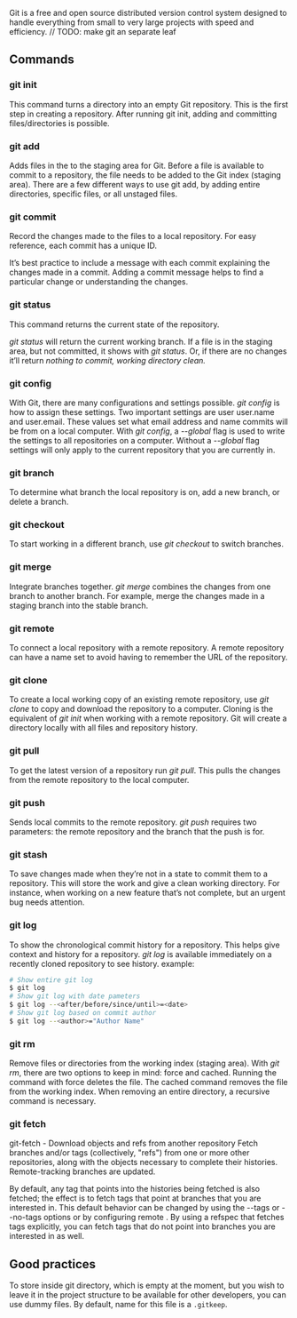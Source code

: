 Git is a free and open source distributed version control system designed to handle everything from small to very large projects with speed and efficiency.
// TODO: make git an separate leaf
## Commands
### git init

This command turns a directory into an empty Git repository. This is the first step in creating a repository. After running git init, adding and committing files/directories is possible.
### git add

Adds files in the to the staging area for Git. Before a file is available to commit to a repository, the file needs to be added to the Git index (staging area). There are a few different ways to use git add, by adding entire directories, specific files, or all unstaged files.
### git commit

Record the changes made to the files to a local repository. For easy reference, each commit has a unique ID.

It’s best practice to include a message with each commit explaining the changes made in a commit. Adding a commit message helps to find a particular change or understanding the changes.
### git status

This command returns the current state of the repository.

_git status_ will return the current working branch. If a file is in the staging area, but not committed, it shows with _git status_. Or, if there are no changes it’ll return _nothing to commit, working directory clean._
### git config

With Git, there are many configurations and settings possible. _git config_ is how to assign these settings. Two important settings are user user.name and user.email. These values set what email address and name commits will be from on a local computer. With _git config_, a _--global_ flag is used to write the settings to all repositories on a computer. Without a _--global_ flag settings will only apply to the current repository that you are currently in.

### git branch

To determine what branch the local repository is on, add a new branch, or delete a branch.
### git checkout

To start working in a different branch, use _git checkout_ to switch branches.
### git merge

Integrate branches together. _git merge_ combines the changes from one branch to another branch. For example, merge the changes made in a staging branch into the stable branch.
### git remote

To connect a local repository with a remote repository. A remote repository can have a name set to avoid having to remember the URL of the repository.
### git clone

To create a local working copy of an existing remote repository, use _git clone_ to copy and download the repository to a computer. Cloning is the equivalent of _git init_ when working with a remote repository. Git will create a directory locally with all files and repository history.
### git pull

To get the latest version of a repository run _git pull_. This pulls the changes from the remote repository to the local computer.
### git push

Sends local commits to the remote repository. _git push_ requires two parameters: the remote repository and the branch that the push is for.
### git stash

To save changes made when they’re not in a state to commit them to a repository. This will store the work and give a clean working directory. For instance, when working on a new feature that’s not complete, but an urgent bug needs attention.
### git log

To show the chronological commit history for a repository. This helps give context and history for a repository. _git log_ is available immediately on a recently cloned repository to see history.
example:
```bash
# Show entire git log 
$ git log
# Show git log with date pameters 
$ git log --<after/before/since/until>=<date>
# Show git log based on commit author 
$ git log --<author>="Author Name"
```

### git rm

Remove files or directories from the working index (staging area). With _git rm_, there are two options to keep in mind: force and cached. Running the command with force deletes the file. The cached command removes the file from the working index. When removing an entire directory, a recursive command is necessary.
### git fetch
git-fetch - Download objects and refs from another repository
Fetch branches and/or tags (collectively, "refs") from one or more other repositories, along with the objects necessary to complete their histories. Remote-tracking branches are updated.

By default, any tag that points into the histories being fetched is also fetched; the effect is to fetch tags that point at branches that you are interested in. This default behavior can be changed by using the --tags or --no-tags options or by configuring remote . By using a refspec that fetches tags explicitly, you can fetch tags that do not point into branches you are interested in as well.


## Good practices

To store inside git directory, which is empty at the moment, but you wish to leave it in the project structure to be available for other developers, you can use dummy files. By default, name for this file is a `.gitkeep`.

